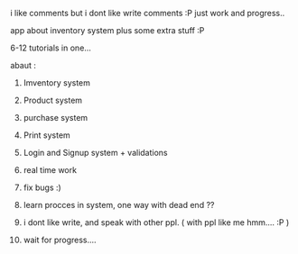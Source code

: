 i like comments but i dont like write comments
:P just work and progress..  

app about inventory system plus some extra stuff :P

6-12 tutorials in one...

abaut :

1. Imventory system
2. Product system

3. purchase system
4. Print system

5. Login and Signup system + validations
6. real time work

7. fix bugs :)
8. learn procces in system, one way with dead end ??

9. i dont like write, and speak with other ppl. ( with ppl like me hmm.... :P )

10. wait for progress....
